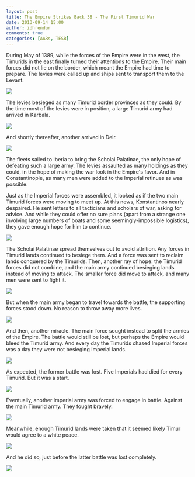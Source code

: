 ```yaml
---
layout: post
title: The Empire Strikes Back 38 - The First Timurid War
date: 2013-09-14 15:00
author: idhrendur
comments: true
categories: [AARs, TESB]
---
```

During May of 1389, while the forces of the Empire were in the west, the Timurids in the east finally turned their attentions to the Empire. Their main forces did not lie on the border, which meant the Empire had time to prepare. The levies were called up and ships sent to transport them to the Levant.

![](/assets/tesb_images/38-1.png)

The levies besieged as many Timurid border provinces as they could. By the time most of the levies were in position, a large Timurid army had arrived in Karbala.

![](/assets/tesb_images/38-2.png)

And shortly thereafter, another arrived in Deir.

![](/assets/tesb_images/38-3.png)

The fleets sailed to Iberia to bring the Scholai Palatinae, the only hope of defeating such a large army. The levies assaulted as many holdings as they could, in the hope of making the war look in the Empire's favor. And in Constantinople, as many men were added to the Imperial retinues as was possible.

Just as the Imperial forces were assembled, it looked as if the two main Timurid forces were moving to meet up. At this news, Konstantinos nearly despaired. He sent letters to all tacticians and scholars of war, asking for advice. And while they could offer no sure plans (apart from a strange one involving large numbers of boats and some seemingly-impossible logistics), they gave enough hope for him to continue.

![](/assets/tesb_images/38-4.png)

The Scholai Palatinae spread themselves out to avoid attrition. Any forces in Timurid lands continued to besiege them. And a force was sent to reclaim lands conquered by the Timurids. Then, another ray of hope: the Timurid forces did not combine, and the main army continued besieging lands instead of moving to attack. The smaller force did move to attack, and many men were sent to fight it.

![](/assets/tesb_images/38-5.png)

But when the main army began to travel towards the battle, the supporting forces stood down. No reason to throw away more lives.

![](/assets/tesb_images/38-6.png)

And then, another miracle. The main force sought instead to split the armies of the Empire. The battle would still be lost, but perhaps the Empire would bleed the Timurid army. And every day the Timurids chased Imperial forces was a day they were not besieging Imperial lands.

![](/assets/tesb_images/38-7.png)

As expected, the former battle was lost. Five Imperials had died for every Timurid. But it was a start.

![](/assets/tesb_images/38-8.png)

Eventually, another Imperial army was forced to engage in battle. Against the main Timurid army. They fought bravely.

![](/assets/tesb_images/38-9.png)

Meanwhile, enough Timurid lands were taken that it seemed likely Timur would agree to a white peace.

![](/assets/tesb_images/38-10.png)

And he did so, just before the latter battle was lost completely.

![](/assets/tesb_images/38-11.png)
